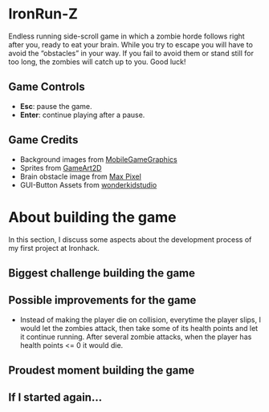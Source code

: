 # IronRun-Z
Endless running side-scroll game in which a zombie horde follows right after you, ready to eat your brain. While you try to escape you will have to avoid the “obstacles” in your way. If you fail to avoid them or stand still for too long, the zombies will catch up to you. Good luck!
## Game Controls
* **Esc**: pause the game.
* **Enter**: continue playing after a pause.
## Game Credits
* Background images from [MobileGameGraphics](https://mobilegamegraphics.com/)
* Sprites from [GameArt2D](https://www.gameart2d.com/)
* Brain obstacle image from [Max Pixel](https://www.maxpixel.net/Head-Brain-Mind-Gray-Matter-Creativeness-Organ-2970173)
* GUI-Button Assets from [wonderkidstudio](https://wonderkidstudio.itch.io/gui-button-assets)
# About building the game
In this section, I discuss some aspects about the development process of my first project at Ironhack.
## Biggest challenge building the game
## Possible improvements for the game
* Instead of making the player die on collision, everytime the player slips, I would let the zombies attack, then take some of its health points and let it continue running. After several zombie attacks, when the player has health points <= 0 it would die.
## Proudest moment building the game
## If I started again...

